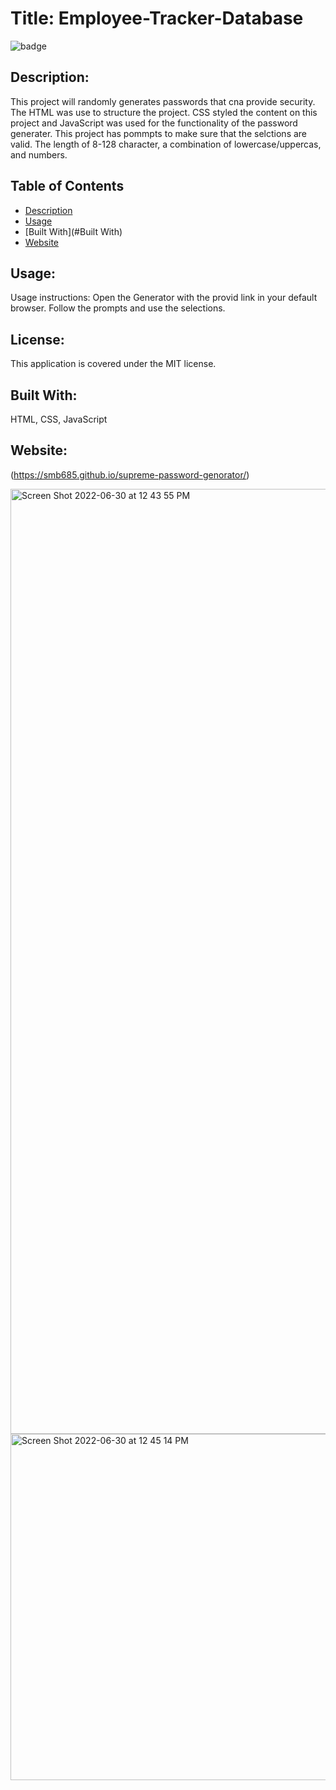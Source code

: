 # Title: Employee-Tracker-Database 
![badge](https://img.shields.io/badge/license-MIT-darkred)

## Description:

This project will randomly generates passwords that cna provide security. The HTML was use to structure the project. CSS styled the content on this project and JavaScript was used for the functionality of the password generater. This project has pommpts to make sure that the selctions are valid. The length of 8-128 character, a combination of lowercase/uppercas, and numbers.  

## Table of Contents
- [Description](#description)
- [Usage](#usage)
- [Built With](#Built With)
- [Website](#Website)

## Usage:
Usage instructions: Open the Generator with the provid link in your default browser. Follow the prompts and use the selections. 

## License:
This application is covered under the MIT license. 

## Built With:
  HTML, CSS, JavaScript

  ## Website:
  (https://smb685.github.io/supreme-password-genorator/)

<img width="1512" alt="Screen Shot 2022-06-30 at 12 43 55 PM" src="https://user-images.githubusercontent.com/100239887/176743159-4b790e65-0e52-4ac1-b2ce-0aadbab291fb.png">

<img width="554" alt="Screen Shot 2022-06-30 at 12 45 14 PM" src="https://user-images.githubusercontent.com/100239887/176743344-88de476c-0295-4dbd-b3d2-18c464ddfd1b.png">

